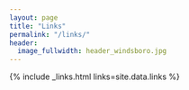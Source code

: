 ```yaml
---
layout: page
title: "Links"
permalink: "/links/"
header:
  image_fullwidth: header_windsboro.jpg
---
```

<div class="medium-30 columns">
  {% include _links.html links=site.data.links %}
</div>
